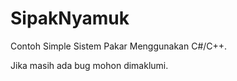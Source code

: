 SipakNyamuk
===========

Contoh Simple Sistem Pakar Menggunakan C#/C++.


Jika masih ada bug mohon dimaklumi.
